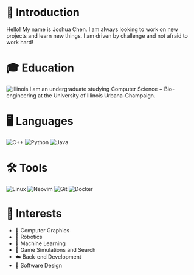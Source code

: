 # 👋 Introduction
Hello! My name is Joshua Chen. I am always looking to work on new projects and learn new things. I am driven by challenge and not afraid to work hard!

# 🎓 Education
![Illinois](https://upload.wikimedia.org/wikipedia/commons/thumb/a/a6/University_of_Illinois_at_Urbana-Champaign_Wordmark.svg/2560px-University_of_Illinois_at_Urbana-Champaign_Wordmark.svg.png)
I am an undergraduate studying Computer Science + Bio-engineering at the University of Illinois Urbana-Champaign.

# 🖥️ Languages
![C++](https://img.shields.io/badge/c++-%2300599C.svg?style=for-the-badge&logo=c%2B%2B&logoColor=white)
![Python](https://img.shields.io/badge/python-3670A0?style=for-the-badge&logo=python&logoColor=ffdd54)
![Java](https://img.shields.io/badge/java-%23ED8B00.svg?style=for-the-badge&logo=openjdk&logoColor=white)

# 🛠️ Tools
![Linux](https://img.shields.io/badge/Linux-FCC624?style=for-the-badge&logo=linux&logoColor=black)
![Neovim](https://img.shields.io/badge/NeoVim-%2357A143.svg?&style=for-the-badge&logo=neovim&logoColor=white)
![Git](https://img.shields.io/badge/git-%23F05033.svg?style=for-the-badge&logo=git&logoColor=white)
![Docker](https://img.shields.io/badge/docker-%230db7ed.svg?style=for-the-badge&logo=docker&logoColor=white)

# 🎯 Interests
- 🎨 Computer Graphics
- 🤖 Robotics
- 🧠 Machine Learning
- 🧪 Game Simulations and Search
- ☁️ Back-end Development
- 📐 Software Design
